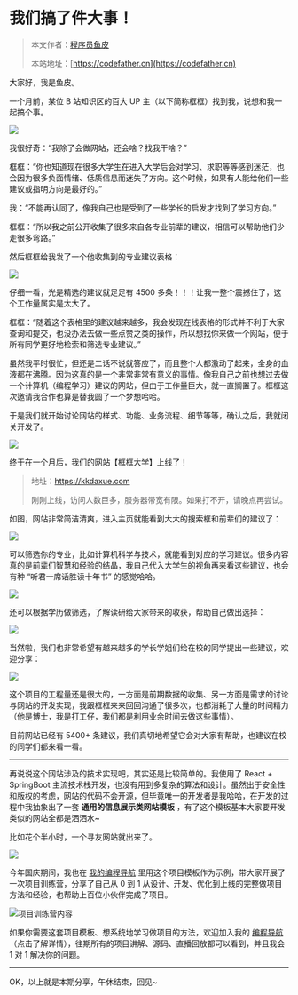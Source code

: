 # 我们搞了件大事！

> 本文作者：[程序员鱼皮](https://yuyuanweb.feishu.cn/wiki/Abldw5WkjidySxkKxU2cQdAtnah)
>
> 本站地址：[https://codefather.cn](https://codefather.cn)

大家好，我是鱼皮。

一个月前，某位 B 站知识区的百大 UP 主（以下简称框框）找到我，说想和我一起搞个事。

![](https://pic.yupi.icu/5563/202311031440900.png)

我很好奇：“我除了会做网站，还会啥？找我干啥？”

框框：“你也知道现在很多大学生在进入大学后会对学习、求职等等感到迷茫，也会因为很多负面情绪、低质信息而迷失了方向。这个时候，如果有人能给他们一些建议或指明方向是最好的。”

我：“不能再认同了，像我自己也是受到了一些学长的启发才找到了学习方向。”

框框：“所以我之前公开收集了很多来自各专业前辈的建议，相信可以帮助他们少走很多弯路。”

然后框框给我发了一个他收集到的专业建议表格：

![](https://pic.yupi.icu/5563/202311031440590.png)

仔细一看，光是精选的建议就足足有 4500 多条！！！让我一整个震撼住了，这个工作量属实是太大了。

框框：“随着这个表格里的建议越来越多，我会发现在线表格的形式并不利于大家查询和提交，也没办法去做一些点赞之类的操作，所以想找你来做一个网站，便于所有同学更好地检索和筛选专业建议。”

虽然我平时很忙，但还是二话不说就答应了，而且整个人都激动了起来，全身的血液都在沸腾。因为这真的是一个非常非常有意义的事情。像我自己之前也想过去做一个计算机（编程学习）建议的网站，但由于工作量巨大，就一直搁置了。框框这次邀请我合作也算是替我圆了一个梦想哈哈。

于是我们就开始讨论网站的样式、功能、业务流程、细节等等，确认之后，我就闭关开发了。

![](https://pic.yupi.icu/5563/202311031440000.png)

终于在一个月后，我们的网站【框框大学】上线了！

> 地址：https://kkdaxue.com
>
> 刚刚上线，访问人数巨多，服务器带宽有限。如果打不开，请晚点再尝试。

如图，网站非常简洁清爽，进入主页就能看到大大的搜索框和前辈们的建议了：

![](https://pic.yupi.icu/5563/202311031440961.png)

可以筛选你的专业，比如计算机科学与技术，就能看到对应的学习建议。很多内容真的是前辈们智慧和经验的结晶，我自己代入大学生的视角再来看这些建议，也会有种 “听君一席话胜读十年书” 的感觉哈哈。

![](https://pic.yupi.icu/5563/202311031440543.png)

还可以根据学历做筛选，了解读研给大家带来的收获，帮助自己做出选择：

![](https://pic.yupi.icu/5563/202311031440639.png)

当然啦，我们也非常希望有越来越多的学长学姐们给在校的同学提出一些建议，欢迎分享：

![](https://pic.yupi.icu/5563/202311031440781.png)

这个项目的工程量还是很大的，一方面是前期数据的收集、另一方面是需求的讨论与网站的开发实现，我跟框框来来回回沟通了很多次，也都消耗了大量的时间精力（他是博士，我是打工仔，我们都是利用业余时间去做这些事情）。

目前网站已经有 5400+ 条建议，我们真切地希望它会对大家有帮助，也建议在校的同学们都来看一看。



------


再说说这个网站涉及的技术实现吧，其实还是比较简单的。我使用了 React + SpringBoot 主流技术栈开发，也没有用到多复杂的算法和设计。虽然出于安全性和版权的考虑，网站的代码不会开源，但毕竟唯一的开发者是我哈哈，在开发的过程中我抽象出了一套 **通用的信息展示类网站模板** ，有了这个模板基本大家要开发类似的网站全都是洒洒水~

比如花个半小时，一个寻友网站就出来了。

![](https://pic.yupi.icu/5563/202311031440125.png)

今年国庆期间，我也在 [我的编程导航](https://mp.weixin.qq.com/s?__biz=MzI1NDczNTAwMA==&mid=2247524980&idx=2&sn=9ddcdb6c52aa096ed4c5ad0ced946a7d&chksm=e9c28583deb50c95f3c2665713a8bbc372c68332b3bfb846cf4b23af3f1cc07164832a291335&token=689599617&lang=zh_CN&scene=21#wechat_redirect) 里用这个项目模板作为示例，带大家开展了一次项目训练营，分享了自己从 0 到 1 从设计、开发、优化到上线的完整做项目方法和经验，也帮助上百位小伙伴完成了项目。

![](https://pic.yupi.icu/5563/202311031440132.png)项目训练营内容

如果你需要这套项目模板、想系统地学习做项目的方法，欢迎加入我的 [编程导航](https://mp.weixin.qq.com/s?__biz=MzI1NDczNTAwMA==&mid=2247524980&idx=2&sn=9ddcdb6c52aa096ed4c5ad0ced946a7d&chksm=e9c28583deb50c95f3c2665713a8bbc372c68332b3bfb846cf4b23af3f1cc07164832a291335&token=689599617&lang=zh_CN&scene=21#wechat_redirect)（点击了解详情），往期所有的项目讲解、源码、直播回放都可以看到，并且我会 1 对 1 解决你的问题。



------


OK，以上就是本期分享，午休结束，回见~
